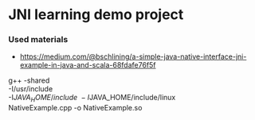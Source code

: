 # JNI learning demo project

### Used materials
* https://medium.com/@bschlining/a-simple-java-native-interface-jni-example-in-java-and-scala-68fdafe76f5f


g++ -shared \
    -I/usr/include \
    -I$JAVA_HOME/include \
    -I$JAVA_HOME/include/linux \
    NativeExample.cpp -o NativeExample.so